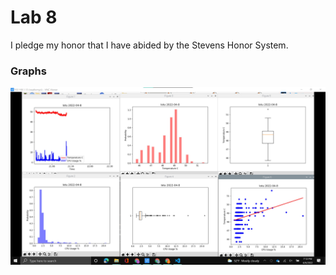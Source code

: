 # Lab 8 

I pledge my honor that I have abided by the Stevens Honor System.

### Graphs
![](LAB8/Graphs.jpg)

